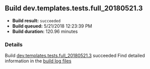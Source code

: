 ## Build dev.templates.tests.full_20180521.3
- **Build result:** `succeeded`
- **Build queued:** 5/21/2018 12:23:39 PM
- **Build duration:** 120.96 minutes
### Details
Build [dev.templates.tests.full_20180521.3](https://winappstudio.visualstudio.com/web/build.aspx?pcguid=a4ef43be-68ce-4195-a619-079b4d9834c2&builduri=vstfs%3a%2f%2f%2fBuild%2fBuild%2f25695) succeeded
Find detailed information in the [build log files](https://uwpctdiags.blob.core.windows.net/buildlogs/dev.templates.tests.full_20180521.3_logs.zip)
